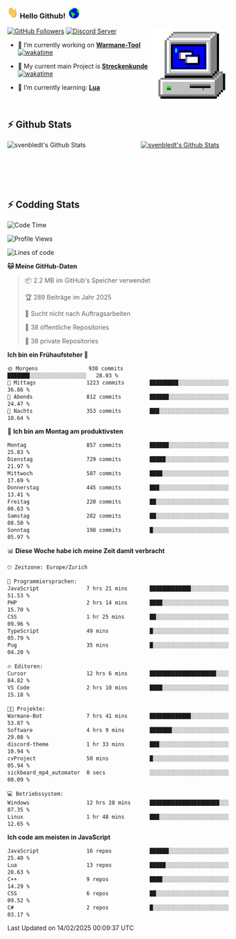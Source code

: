 ### <img src="https://github.com/svenbledt/svenbledt/blob/main/Assets/Hi.gif" height="28" width="24"> **Hello Github!** &nbsp;<img src="https://github.com/svenbledt/svenbledt/blob/main/Assets/Earth.gif" height="24" width="24">
[![GitHub Followers](https://img.shields.io/github/followers/svenbledt?label=Follow&style=flat-squaree&logo=github&labelColor=black&color=black&cacheSeconds=5)](https://github.com/svenbledt)
[![Discord Server](https://img.shields.io/discord/443405445831327754?style=flat-squeree&logo=discord&logoColor=white&label=Trojan%20Rotations%20Server&labelColor=black&color=gray&cacheSeconds=3650)](https://discord.gg/c6GZKjVhxw)
<img align="right" alt="PC GIF" src="https://github.com/svenbledt/svenbledt/blob/main/Assets/PC.gif" width="175" />

<p>

 - 🔭 I’m currently working on **[Warmane-Tool](https://github.com/svenbledt/Warmane-Bot)** [![wakatime](https://wakatime.com/badge/user/eb1cebc0-6a00-4f39-ab37-6770a4331515/project/b1c02622-6489-4920-898c-6e91c5bba727.svg)](https://wakatime.com/badge/user/eb1cebc0-6a00-4f39-ab37-6770a4331515/project/b1c02622-6489-4920-898c-6e91c5bba727)
 - 🔭 My current main Project is **[Streckenkunde](https://github.com/Streckenkunde)** [![wakatime](https://wakatime.com/badge/user/eb1cebc0-6a00-4f39-ab37-6770a4331515/project/8c10f4f0-0d09-4e0e-b526-eec4de9936b6.svg)](https://wakatime.com/badge/user/eb1cebc0-6a00-4f39-ab37-6770a4331515/project/8c10f4f0-0d09-4e0e-b526-eec4de9936b6)

 - 🌱 I’m currently learning: **[Lua](https://www.lua.org/)**
 
</p>

<br>

## :zap: Github Stats

<a href="https://github.com/svenbledt">
  <img align="left" src="https://github-readme-stats.vercel.app/api?username=svenbledt&show_icons=true&title_color=c9d1d9&icon_color=58a6da&text_color=c9d1d9&bg_color=0d1117&hide=issues" alt="svenbledt's Github Stats" width="60%">
 </a>
 <a href="https://github.com/svenbledt">
 <img src="https://github-readme-stats.vercel.app/api/top-langs/?username=svenbledt&show_icons=true&title_color=c9d1d9&icon_color=58a6da&text_color=c9d1d9&bg_color=0d1117" alt="svenbledt's Github Stats" width="35%">
 </a>

<br> <br> <br> <br> 
## :zap: Codding Stats

<!--START_SECTION:waka-->
![Code Time](http://img.shields.io/badge/Code%20Time-456%20hrs%2049%20mins-blue)

![Profile Views](http://img.shields.io/badge/Profilansichten-13-blue)

![Lines of code](https://img.shields.io/badge/Seit%20Hallo%20Welt%20habe%20ich%20geschrieben-29.2%20million%20Codezeilen-blue)

**🐱 Meine GitHub-Daten** 

> 📦 2.2 MB im GitHub's Speicher verwendet 
 > 
> 🏆 289 Beiträge im Jahr 2025
 > 
> 🚫 Sucht nicht nach Auftragsarbeiten
 > 
> 📜 38 öffentliche Repositories 
 > 
> 🔑 38 private Repositories 
 > 
**Ich bin ein Frühaufsteher 🐤** 

```text
🌞 Morgens                930 commits         ███████░░░░░░░░░░░░░░░░░░   28.03 % 
🌆 Mittags                1223 commits        █████████░░░░░░░░░░░░░░░░   36.86 % 
🌃 Abends                 812 commits         ██████░░░░░░░░░░░░░░░░░░░   24.47 % 
🌙 Nachts                 353 commits         ███░░░░░░░░░░░░░░░░░░░░░░   10.64 % 
```
📅 **Ich bin am Montag am produktivsten** 

```text
Montag                   857 commits         ██████░░░░░░░░░░░░░░░░░░░   25.83 % 
Dienstag                 729 commits         █████░░░░░░░░░░░░░░░░░░░░   21.97 % 
Mittwoch                 587 commits         ████░░░░░░░░░░░░░░░░░░░░░   17.69 % 
Donnerstag               445 commits         ███░░░░░░░░░░░░░░░░░░░░░░   13.41 % 
Freitag                  220 commits         ██░░░░░░░░░░░░░░░░░░░░░░░   06.63 % 
Samstag                  282 commits         ██░░░░░░░░░░░░░░░░░░░░░░░   08.50 % 
Sonntag                  198 commits         █░░░░░░░░░░░░░░░░░░░░░░░░   05.97 % 
```


📊 **Diese Woche habe ich meine Zeit damit verbracht** 

```text
🕑︎ Zeitzone: Europe/Zurich

💬 Programmiersprachen: 
JavaScript               7 hrs 21 mins       █████████████░░░░░░░░░░░░   51.53 % 
PHP                      2 hrs 14 mins       ████░░░░░░░░░░░░░░░░░░░░░   15.70 % 
CSS                      1 hr 25 mins        ██░░░░░░░░░░░░░░░░░░░░░░░   09.96 % 
TypeScript               49 mins             █░░░░░░░░░░░░░░░░░░░░░░░░   05.79 % 
Pug                      35 mins             █░░░░░░░░░░░░░░░░░░░░░░░░   04.20 % 

🔥 Editoren: 
Cursor                   12 hrs 6 mins       █████████████████████░░░░   84.82 % 
VS Code                  2 hrs 10 mins       ████░░░░░░░░░░░░░░░░░░░░░   15.18 % 

🐱‍💻 Projekte: 
Warmane-Bot              7 hrs 41 mins       █████████████░░░░░░░░░░░░   53.87 % 
Software                 4 hrs 9 mins        ███████░░░░░░░░░░░░░░░░░░   29.08 % 
discord-theme            1 hr 33 mins        ███░░░░░░░░░░░░░░░░░░░░░░   10.94 % 
cvProject                50 mins             █░░░░░░░░░░░░░░░░░░░░░░░░   05.94 % 
sickbeard_mp4_automator  0 secs              ░░░░░░░░░░░░░░░░░░░░░░░░░   00.09 % 

💻 Betriebssystem: 
Windows                  12 hrs 28 mins      ██████████████████████░░░   87.35 % 
Linux                    1 hr 48 mins        ███░░░░░░░░░░░░░░░░░░░░░░   12.65 % 
```

**Ich code am meisten in JavaScript** 

```text
JavaScript               16 repos            ██████░░░░░░░░░░░░░░░░░░░   25.40 % 
Lua                      13 repos            █████░░░░░░░░░░░░░░░░░░░░   20.63 % 
C++                      9 repos             ████░░░░░░░░░░░░░░░░░░░░░   14.29 % 
CSS                      6 repos             ██░░░░░░░░░░░░░░░░░░░░░░░   09.52 % 
C#                       2 repos             █░░░░░░░░░░░░░░░░░░░░░░░░   03.17 % 
```




 Last Updated on 14/02/2025 00:09:37 UTC
<!--END_SECTION:waka-->
